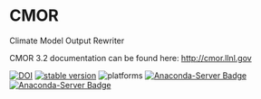 # CMOR
Climate Model Output Rewriter

CMOR 3.2 documentation can be found here: http://cmor.llnl.gov

[![DOI](https://zenodo.org/badge/DOI/10.5281/zenodo.1115862.svg)](https://doi.org/10.5281/zenodo.1115862)
[![stable version](https://img.shields.io/badge/stable%20version-3.3.0-brightgreen.svg)](https://github.com/PCMDI/cmor/releases/tag/cmor-3.3.0)
![platforms](https://img.shields.io/badge/platforms-linux%20|%20osx-lightgrey.svg)
[![Anaconda-Server Badge](https://anaconda.org/pcmdi/cmor/badges/installer/conda.svg)](https://conda.anaconda.org/pcmdi)
[![Anaconda-Server Badge](https://anaconda.org/pcmdi/cmor/badges/downloads.svg)](https://anaconda.org/pcmdi)
